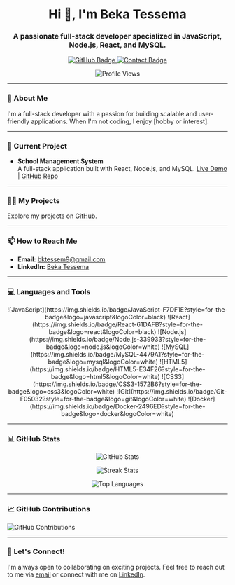 <!-- ====== START OF README ====== -->
<h1 align="center">Hi 👋, I'm Beka Tessema</h1>

<h3 align="center">
  A passionate full-stack developer specialized in JavaScript, Node.js, React, and MySQL.
</h3>

<p align="center">
  <a href="https://github.com/beka-web-dev">
    <img src="https://img.shields.io/badge/Follow-GitHub-blue?style=for-the-badge&logo=github" alt="GitHub Badge" />
  </a>
  <a href="mailto:bktessem9@gmail.com">
    <img src="https://img.shields.io/badge/Contact-Me-red?style=for-the-badge&logo=gmail" alt="Contact Badge" />
  </a>
</p>

<p align="center">
  <img src="https://komarev.com/ghpvc/?username=beka-web-dev&label=Profile%20views&color=0e75b6&style=flat" alt="Profile Views" />
</p>

---

### 👋 About Me
I'm a full-stack developer with a passion for building scalable and user-friendly applications. When I'm not coding, I enjoy [hobby or interest].

---

### 🔭 Current Project
- **School Management System**  
  A full-stack application built with React, Node.js, and MySQL. [Live Demo](#) | [GitHub Repo](#)

---

### 👨‍💻 My Projects
Explore my projects on [GitHub](https://github.com/beka-web-dev).

---

### 📫 How to Reach Me
- **Email:** [bktessem9@gmail.com](mailto:bktessem9@gmail.com)
- **LinkedIn:** [Beka Tessema](https://linkedin.com/in/beka-tessema)

---

### 💻 Languages and Tools

<div align="center">
  ![JavaScript](https://img.shields.io/badge/JavaScript-F7DF1E?style=for-the-badge&logo=javascript&logoColor=black)
  ![React](https://img.shields.io/badge/React-61DAFB?style=for-the-badge&logo=react&logoColor=black)
  ![Node.js](https://img.shields.io/badge/Node.js-339933?style=for-the-badge&logo=node.js&logoColor=white)
  ![MySQL](https://img.shields.io/badge/MySQL-4479A1?style=for-the-badge&logo=mysql&logoColor=white)
  ![HTML5](https://img.shields.io/badge/HTML5-E34F26?style=for-the-badge&logo=html5&logoColor=white)
  ![CSS3](https://img.shields.io/badge/CSS3-1572B6?style=for-the-badge&logo=css3&logoColor=white)
  ![Git](https://img.shields.io/badge/Git-F05032?style=for-the-badge&logo=git&logoColor=white)
  ![Docker](https://img.shields.io/badge/Docker-2496ED?style=for-the-badge&logo=docker&logoColor=white)
</div>

---

### 📊 GitHub Stats

<p align="center">
  <img src="https://github-readme-stats.vercel.app/api?username=beka-web-dev&show_icons=true&theme=radical" alt="GitHub Stats" />
</p>

<p align="center">
  <img src="https://github-readme-streak-stats.herokuapp.com/?user=beka-web-dev&theme=radical" alt="Streak Stats" />
</p>

<p align="center">
  <img src="https://github-readme-stats.vercel.app/api/top-langs/?username=beka-web-dev&layout=compact&theme=radical" alt="Top Languages" />
</p>

---

### 📈 GitHub Contributions
<img src="https://ghchart.rshah.org/beka-web-dev" alt="GitHub Contributions" />

---

### 💬 Let's Connect!
I'm always open to collaborating on exciting projects. Feel free to reach out to me via [email](mailto:bktessem9@gmail.com) or connect with me on [LinkedIn](https://linkedin.com/in/beka-tessema).

<!-- ====== END OF README ====== -->
